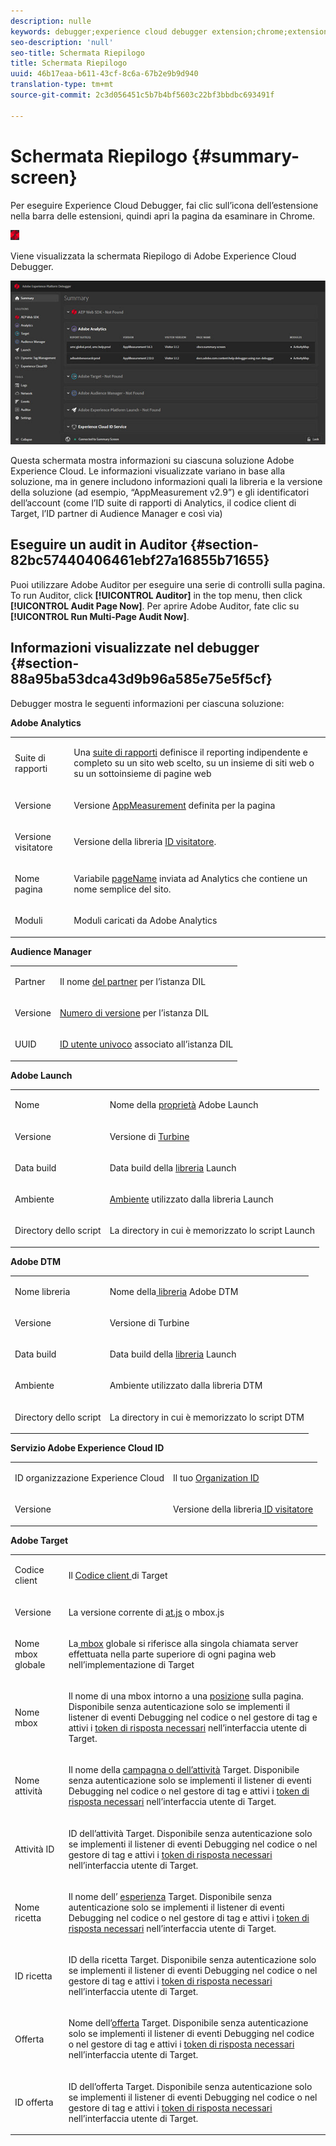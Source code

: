 ```yaml
---
description: nulle
keywords: debugger;experience cloud debugger extension;chrome;extension;summary;clear;requests;summary screen;solution;information;analytics;target;dtm;audience manager;launch;id service
seo-description: 'null'
seo-title: Schermata Riepilogo
title: Schermata Riepilogo
uuid: 46b17eaa-b611-43cf-8c6a-67b2e9b9d940
translation-type: tm+mt
source-git-commit: 2c3d056451c5b7b4bf5603c22bf3bbdbc693491f

---
```



# Schermata Riepilogo {#summary-screen}

Per eseguire Experience Cloud Debugger, fai clic sull’icona dell’estensione nella barra delle estensioni, quindi apri la pagina da esaminare in Chrome.

![](assets/start-icon.jpg)

Viene visualizzata la schermata Riepilogo di Adobe Experience Cloud Debugger.

![](assets/summary.jpg)

Questa schermata mostra informazioni su ciascuna soluzione Adobe Experience Cloud. Le informazioni visualizzate variano in base alla soluzione, ma in genere includono informazioni quali la libreria e la versione della soluzione (ad esempio, “AppMeasurement v2.9”) e gli identificatori dell’account (come l’ID suite di rapporti di Analytics, il codice client di Target, l’ID partner di Audience Manager e così via)


## Eseguire un audit in Auditor {#section-82bc57440406461ebf27a16855b71655}

Puoi utilizzare Adobe Auditor per eseguire una serie di controlli sulla pagina. To run Auditor, click **[!UICONTROL Auditor]** in the top menu, then click **[!UICONTROL Audit Page Now]**. Per aprire Adobe Auditor, fate clic su **[!UICONTROL Run Multi-Page Audit Now]**.

## Informazioni visualizzate nel debugger {#section-88a95ba53dca43d9b96a585e75e5f5cf}

Debugger mostra le seguenti informazioni per ciascuna soluzione:

**Adobe Analytics**

<table id="table_BEB9CC58E59D4D86BC895A8A51D84A2C"> 
 <tbody> 
  <tr> 
   <td colname="col1"> <p>Suite di rapporti </p> </td> 
   <td colname="col2"> <p>Una <a href="https://experiencecloud.adobe.com/resources/help/en_US/reference/report_suites_admin.html" format="html" scope="external"> suite di rapporti</a> definisce il reporting indipendente e completo su un sito web scelto, su un insieme di siti web o su un sottoinsieme di pagine web </p> </td> 
  </tr> 
  <tr> 
   <td colname="col1"> <p>Versione </p> </td> 
   <td colname="col2"> <p>Versione <a href="https://experiencecloud.adobe.com/resources/help/en_US/sc/implement/appmeasure_mjs.html" format="html" scope="external"> AppMeasurement</a> definita per la pagina </p> </td> 
  </tr> 
  <tr> 
   <td colname="col1"> <p>Versione visitatore </p> </td> 
   <td colname="col2"> <p>Versione della libreria <a href="https://experiencecloud.adobe.com/resources/help/en_US/sc/implement/visid_analytics.html" format="html" scope="external"> ID visitatore</a>. </p> </td> 
  </tr> 
  <tr> 
   <td colname="col1"> <p>Nome pagina </p> </td> 
   <td colname="col2"> <p>Variabile <a href="https://experiencecloud.adobe.com/resources/help/en_US/sc/implement/pageName.html" format="html" scope="external"> pageName</a> inviata ad Analytics che contiene un nome semplice del sito. </p> </td> 
  </tr> 
  <tr> 
   <td colname="col1"> <p>Moduli </p> </td> 
   <td colname="col2"> <p>Moduli caricati da Adobe Analytics </p> </td> 
  </tr> 
 </tbody> 
</table>

**Audience Manager**

<table id="table_784AEABADBDA4D14BB9A7A9CB9EF07C3"> 
 <tbody> 
  <tr> 
   <td colname="col1"> <p>Partner </p> </td> 
   <td colname="col2"> <p>Il nome <a href="https://experiencecloud.adobe.com/resources/help/en_US/aam/r_dil_get_partner.html" format="html" scope="external"> del partner</a> per l’istanza DIL </p> </td> 
  </tr> 
  <tr> 
   <td colname="col1"> <p>Versione </p> </td> 
   <td colname="col2"> <p><a href="https://experiencecloud.adobe.com/resources/help/en_US/aam/r_api_return_versions_dil.html" format="html" scope="external"> Numero di versione</a> per l’istanza DIL </p> </td> 
  </tr> 
  <tr> 
   <td colname="col1"> <p>UUID </p> </td> 
   <td colname="col2"> <p><a href="https://experiencecloud.adobe.com/resources/help/en_US/aam/ids-in-aam.html" format="html" scope="external"> ID utente univoco</a> associato all’istanza DIL </p> </td> 
  </tr> 
 </tbody> 
</table>

**Adobe Launch**

<table id="table_E9574975444A407887E26514D1BB1601"> 
 <tbody> 
  <tr> 
   <td colname="col1"> <p>Nome </p> </td> 
   <td colname="col2"> <p>Nome della <a href="https://docs.adobelaunch.com/administration/companies-and-properties" format="https" scope="external"> proprietà</a> Adobe Launch </p> </td> 
  </tr> 
  <tr> 
   <td colname="col1"> <p>Versione </p> </td> 
   <td colname="col2"> <p>Versione di <a href="https://developer.adobelaunch.com/guides/extensions/turbine-free-variable/" format="https" scope="external"> Turbine</a> </p> </td> 
  </tr> 
  <tr> 
   <td colname="col1"> <p>Data build </p> </td> 
   <td colname="col2"> <p>Data build della <a href="https://docs.adobelaunch.com/publishing/libraries" format="https" scope="external"> libreria</a> Launch </p> </td> 
  </tr> 
  <tr> 
   <td colname="col1"> <p>Ambiente </p> </td> 
   <td colname="col2"> <p><a href="https://docs.adobelaunch.com/administration/environments" format="https" scope="external"> Ambiente</a> utilizzato dalla libreria Launch </p> </td> 
  </tr> 
  <tr> 
   <td colname="col1"> <p>Directory dello script </p> </td> 
   <td colname="col2"> <p>La directory in cui è memorizzato lo script Launch </p> </td> 
  </tr> 
 </tbody> 
</table>

**Adobe DTM**

<table id="table_DC76D63FA6EF4891906B9E1D3E4A8A6C"> 
 <tbody> 
  <tr> 
   <td colname="col1"> <p>Nome libreria </p> </td> 
   <td colname="col2"> <p>Nome della<a href="https://experiencecloud.adobe.com/resources/help/en_US/dtm/library_management.html" format="html" scope="external"> libreria</a> Adobe DTM </p> </td> 
  </tr> 
  <tr> 
   <td colname="col1"> <p>Versione </p> </td> 
   <td colname="col2"> <p>Versione di Turbine </p> </td> 
  </tr> 
  <tr> 
   <td colname="col1"> <p>Data build </p> </td> 
   <td colname="col2"> <p>Data build della <a href="https://experiencecloud.adobe.com/resources/help/en_US/dtm/library_management.html" format="html" scope="external"> libreria</a> Launch </p> </td> 
  </tr> 
  <tr> 
   <td colname="col1"> <p>Ambiente </p> </td> 
   <td colname="col2"> <p>Ambiente utilizzato dalla libreria DTM </p> </td> 
  </tr> 
  <tr> 
   <td colname="col1"> <p>Directory dello script </p> </td> 
   <td colname="col2"> <p>La directory in cui è memorizzato lo script DTM </p> </td> 
  </tr> 
 </tbody> 
</table>

**Servizio Adobe Experience Cloud ID**

<table id="table_274CFCEFA8F34D16BB546B4669EC0209"> 
 <tbody> 
  <tr> 
   <td colname="col1"> <p>ID organizzazione Experience Cloud </p> </td> 
   <td colname="col2"> <p>Il tuo <a href="https://experiencecloud.adobe.com/resources/help/en_US/mcvid/" format="https" scope="external"> Organization ID</a> </p> </td> 
  </tr> 
  <tr> 
   <td colname="col1"> <p>Versione </p> </td> 
   <td colname="col2"> <p>Versione della libreria<a href="https://experiencecloud.adobe.com/resources/help/en_US/sc/implement/visid_analytics.html" format="html" scope="external"> ID visitatore</a> </p> </td> 
  </tr> 
 </tbody> 
</table>

**Adobe Target**

<table id="table_D30E0CD20FB04E41862B22655136E043"> 
 <tbody> 
  <tr> 
   <td colname="col1"> <p>Codice client </p> </td> 
   <td colname="col2"> <p>Il <a href="https://docs.adobe.com/content/help/en/target/using/implement-target/client-side/deploy-at-js/implementing-target-without-a-tag-manager.html" format="html" scope="external"> Codice client </a> di Target </p> </td> 
  </tr> 
  <tr> 
   <td colname="col1"> <p>Versione </p> </td> 
   <td colname="col2"> <p>La versione corrente di <a href="https://docs.adobe.com/content/help/en/target/using/implement-target/client-side/target-atjs-versions.html" format="html" scope="external"> at.js</a> o mbox.js </p> </td> 
  </tr> 
  <tr> 
   <td colname="col1"> <p>Nome mbox globale </p> </td> 
   <td colname="col2"> <p>La<a href="https://docs.adobe.com/help/en/target/using/implement-target/client-side/mbox-implement/global-mbox/understanding-global-mbox.html" format="html" scope="external"> mbox</a> globale si riferisce alla singola chiamata server effettuata nella parte superiore di ogni pagina web nell’implementazione di Target </p> </td> 
  </tr> 
  <tr> 
   <td colname="col1"> <p>Nome mbox </p> </td> 
   <td colname="col2"> <p>Il nome di una mbox intorno a una <a href="https://docs.adobe.com/content/help/en/target/using/implement-target/client-side/mbox-implement/global-mbox/understanding-global-mbox.html" format="html" scope="external"> posizione</a> sulla pagina. Disponibile senza autenticazione solo se implementi il listener di eventi Debugging nel codice o nel gestore di tag e attivi i <a href="https://docs.adobe.com/content/help/en/target/using/administer/response-tokens.html" format="html" scope="external"> token di risposta necessari</a> nell’interfaccia utente di Target. </p> </td> 
  </tr> 
  <tr> 
   <td colname="col1"> <p>Nome attività </p> </td> 
   <td colname="col2"> <p>Il nome della <a href="https://docs.adobe.com/content/help/en/target/using/activities/activities.html" format="html" scope="external"> campagna o dell’attività</a> Target. Disponibile senza autenticazione solo se implementi il listener di eventi Debugging nel codice o nel gestore di tag e attivi i <a href="https://docs.adobe.com/content/help/en/target/using/administer/response-tokens.html" format="html" scope="external"> token di risposta necessari</a> nell’interfaccia utente di Target. </p> </td> 
  </tr> 
  <tr> 
   <td colname="col1"> <p>Attività ID </p> </td> 
   <td colname="col2"> <p>ID dell’attività Target. Disponibile senza autenticazione solo se implementi il listener di eventi Debugging nel codice o nel gestore di tag e attivi i <a href="https://docs.adobe.com/content/help/en/target/using/administer/response-tokens.html" format="html" scope="external"> token di risposta necessari</a> nell’interfaccia utente di Target. </p> </td> 
  </tr> 
  <tr> 
   <td colname="col1"> <p>Nome ricetta </p> </td> 
   <td colname="col2"> <p>Il nome dell’ <a href="https://docs.adobe.com/content/help/en/target/using/experiences/experiences.html" format="html" scope="external"> esperienza</a> Target. Disponibile senza autenticazione solo se implementi il listener di eventi Debugging nel codice o nel gestore di tag e attivi i <a href="https://docs.adobe.com/content/help/en/target/using/administer/response-tokens.html" format="html" scope="external"> token di risposta necessari</a> nell’interfaccia utente di Target. </p> </td> 
  </tr> 
  <tr> 
   <td colname="col1"> <p>ID ricetta </p> </td> 
   <td colname="col2"> <p>ID della ricetta Target. Disponibile senza autenticazione solo se implementi il listener di eventi Debugging nel codice o nel gestore di tag e attivi i <a href="https://docs.adobe.com/content/help/en/target/using/administer/response-tokens.html" format="html" scope="external"> token di risposta necessari</a> nell’interfaccia utente di Target. </p> </td> 
  </tr> 
  <tr> 
   <td colname="col1"> <p>Offerta </p> </td> 
   <td colname="col2"> <p>Nome dell’<a href="https://docs.adobe.com/content/help/en/target/using/experiences/offers/manage-content.html" format="html" scope="external">offerta</a> Target. Disponibile senza autenticazione solo se implementi il listener di eventi Debugging nel codice o nel gestore di tag e attivi i <a href="https://docs.adobe.com/content/help/en/target/using/administer/response-tokens.html" format="html" scope="external"> token di risposta necessari</a> nell’interfaccia utente di Target. </p> </td> 
  </tr> 
  <tr> 
   <td colname="col1"> <p>ID offerta </p> </td> 
   <td colname="col2"> <p>ID dell’offerta Target. Disponibile senza autenticazione solo se implementi il listener di eventi Debugging nel codice o nel gestore di tag e attivi i <a href="https://docs.adobe.com/content/help/en/target/using/administer/response-tokens.html" format="html" scope="external"> token di risposta necessari</a> nell’interfaccia utente di Target. </p> </td> 
  </tr> 
 </tbody> 
</table>

